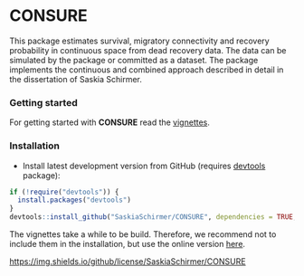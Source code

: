 # CONSURE
This package estimates survival, migratory connectivity and recovery probability in continuous space from dead recovery data. The data can be simulated by the package or committed as a dataset. The package implements the continuous and combined approach described in detail in the dissertation of Saskia Schirmer.

### Getting started
For getting started with **CONSURE** read the [vignettes](https://saskiaschirmer.github.io/CONSURE/articles/index.html).

### Installation

* Install latest development version from GitHub (requires [devtools](https://github.com/hadley/devtools) package):

```r
if (!require("devtools")) {
  install.packages("devtools")
}
devtools::install_github("SaskiaSchirmer/CONSURE", dependencies = TRUE, build_vignettes = FALSE)
```

The vignettes take a while to be build. Therefore, we recommend not to include them in the installation, but use the online version [here](https://saskiaschirmer.github.io/CONSURE/articles/index.html).

https://img.shields.io/github/license/SaskiaSchirmer/CONSURE
